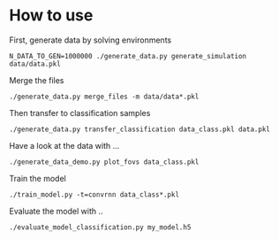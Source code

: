 # How to use
First, generate data by solving environments
```
N_DATA_TO_GEN=1000000 ./generate_data.py generate_simulation data/data.pkl
```

Merge the files
```
./generate_data.py merge_files -m data/data*.pkl
```

Then transfer to classification samples
```
./generate_data.py transfer_classification data_class.pkl data.pkl
```

Have a look at the data with ...
```
./generate_data_demo.py plot_fovs data_class.pkl
```

Train the model
```
./train_model.py -t=convrnn data_class*.pkl
```

Evaluate the model with ..
```
./evaluate_model_classification.py my_model.h5
```